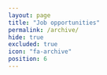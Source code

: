 ```yaml
---
layout: page
title: "Job opportunities"
permalink: /archive/
hide: true
excluded: true
icon: "fa-archive"
position: 6
---
```

